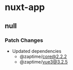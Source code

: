 # nuxt-app

## null

### Patch Changes

- Updated dependencies
  - @zaptime/core@2.2.2
  - @zaptime/vue3@3.2.5
